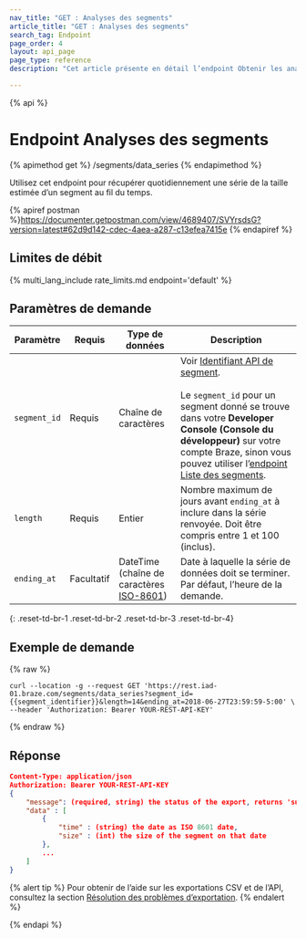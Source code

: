 ```yaml
---
nav_title: "GET : Analyses des segments"
article_title: "GET : Analyses des segments"
search_tag: Endpoint
page_order: 4
layout: api_page
page_type: reference
description: "Cet article présente en détail l’endpoint Obtenir les analyses de segment et son utilisation."

---
```

{% api %}
# Endpoint Analyses des segments
{% apimethod get %}
/segments/data_series
{% endapimethod %}

Utilisez cet endpoint pour récupérer quotidiennement une série de la taille estimée d’un segment au fil du temps.

{% apiref postman %}https://documenter.getpostman.com/view/4689407/SVYrsdsG?version=latest#62d9d142-cdec-4aea-a287-c13efea7415e {% endapiref %}

## Limites de débit

{% multi_lang_include rate_limits.md endpoint='default' %}

## Paramètres de demande

| Paramètre | Requis | Type de données | Description |
| --------- | -------- | --------- | ----------- |
| `segment_id` | Requis | Chaîne de caractères | Voir [Identifiant API de segment]({{site.baseurl}}/api/identifier_types/).<br><br> Le `segment_id` pour un segment donné se trouve dans votre **Developer Console (Console du développeur)** sur votre compte Braze, sinon vous pouvez utiliser l’[endpoint Liste des segments]({{site.baseurl}}/api/endpoints/export/segments/get_segment/).  |
| `length` | Requis | Entier | Nombre maximum de jours avant `ending_at` à inclure dans la série renvoyée. Doit être compris entre 1 et 100 (inclus). |
| `ending_at` | Facultatif | DateTime <br>(chaîne de caractères [ISO-8601](https://en.wikipedia.org/wiki/ISO_8601)) | Date à laquelle la série de données doit se terminer. Par défaut, l’heure de la demande. |
{: .reset-td-br-1 .reset-td-br-2 .reset-td-br-3  .reset-td-br-4}

## Exemple de demande
{% raw %}
```
curl --location -g --request GET 'https://rest.iad-01.braze.com/segments/data_series?segment_id={{segment_identifier}}&length=14&ending_at=2018-06-27T23:59:59-5:00' \
--header 'Authorization: Bearer YOUR-REST-API-KEY'
```
{% endraw %}

## Réponse

```json
Content-Type: application/json
Authorization: Bearer YOUR-REST-API-KEY
{
    "message": (required, string) the status of the export, returns 'success' when completed without errors,
    "data" : [
        {
            "time" : (string) the date as ISO 8601 date,
            "size" : (int) the size of the segment on that date
        },
        ...
    ]
}
```

{% alert tip %}
Pour obtenir de l’aide sur les exportations CSV et de l’API, consultez la section [Résolution des problèmes d’exportation]({{site.baseurl}}/user_guide/data_and_analytics/export_braze_data/export_troubleshooting/).
{% endalert %}

{% endapi %}
